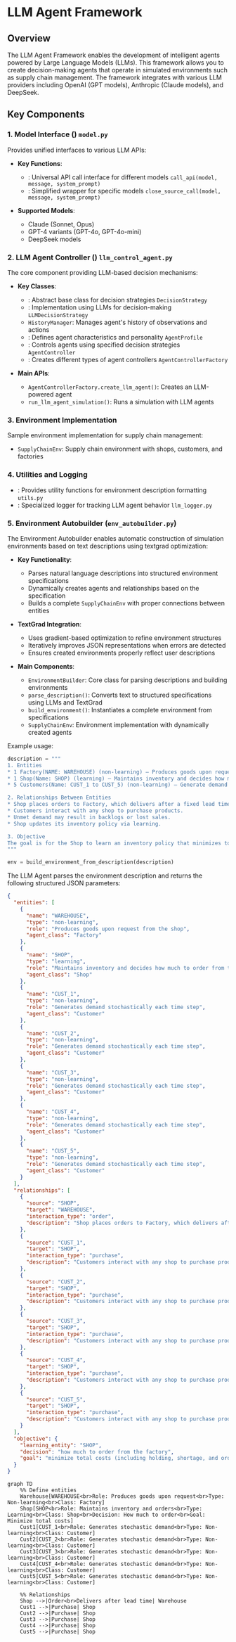 # LLM Agent Framework

## Overview

The LLM Agent Framework enables the development of intelligent agents powered by Large Language Models (LLMs). This
framework allows you to create decision-making agents that operate in simulated environments such as supply chain
management. The framework integrates with various LLM providers including OpenAI (GPT models), Anthropic (Claude
models), and DeepSeek.

## Key Components

### 1. Model Interface () `model.py`

Provides unified interfaces to various LLM APIs:

- **Key Functions**:
    - : Universal API call interface for different models `call_api(model, message, system_prompt)`
    - : Simplified wrapper for specific models `close_source_call(model, message, system_prompt)`

- **Supported Models**:
    - Claude (Sonnet, Opus)
    - GPT-4 variants (GPT-4o, GPT-4o-mini)
    - DeepSeek models

### 2. LLM Agent Controller () `llm_control_agent.py`

The core component providing LLM-based decision mechanisms:

- **Key Classes**:
    - : Abstract base class for decision strategies `DecisionStrategy`
    - : Implementation using LLMs for decision-making `LLMDecisionStrategy`
    - `HistoryManager`: Manages agent's history of observations and actions
    - : Defines agent characteristics and personality `AgentProfile`
    - : Controls agents using specified decision strategies `AgentController`
    - : Creates different types of agent controllers `AgentControllerFactory`

- **Main APIs**:
    - `AgentControllerFactory.create_llm_agent()`: Creates an LLM-powered agent
    - `run_llm_agent_simulation()`: Runs a simulation with LLM agents

### 3. Environment Implementation

Sample environment implementation for supply chain management:

- `SupplyChainEnv`: Supply chain environment with shops, customers, and factories

### 4. Utilities and Logging

- : Provides utility functions for environment description formatting `utils.py`
- : Specialized logger for tracking LLM agent behavior `llm_logger.py`

### 5. Environment Autobuilder (`env_autobuilder.py`)

The Environment Autobuilder enables automatic construction of simulation environments based on text descriptions using textgrad optimization:

- **Key Functionality**:
  - Parses natural language descriptions into structured environment specifications
  - Dynamically creates agents and relationships based on the specification
  - Builds a complete `SupplyChainEnv` with proper connections between entities

- **TextGrad Integration**:
  - Uses gradient-based optimization to refine environment structures
  - Iteratively improves JSON representations when errors are detected
  - Ensures created environments properly reflect user descriptions

- **Main Components**:
  - `EnvironmentBuilder`: Core class for parsing descriptions and building environments
  - `parse_description()`: Converts text to structured specifications using LLMs and TextGrad
  - `build_environment()`: Instantiates a complete environment from specifications
  - `SupplyChainEnv`: Environment implementation with dynamically created agents

Example usage:
```python
description = """
1. Entities
* 1 Factory(NAME: WAREHOUSE) (non-learning) – Produces goods upon request from the shop.
* 1 Shop(Name: SHOP) (learning) – Maintains inventory and decides how much to order from the factory.
* 5 Customers(Name: CUST_1 to CUST_5) (non-learning) – Generate demand stochastically each time step.

2. Relationships Between Entities
* Shop places orders to Factory, which delivers after a fixed lead time.
* Customers interact with any shop to purchase products.
* Unmet demand may result in backlogs or lost sales.
* Shop updates its inventory policy via learning.

3. Objective
The goal is for the Shop to learn an inventory policy that minimizes total costs (including holding, shortage, and ordering costs) while meeting stochastic customer demand efficiently.
"""

env = build_environment_from_description(description)
```

The LLM Agent parses the environment description and returns the following structured JSON parameters:
```json
{
  "entities": [
    {
      "name": "WAREHOUSE",
      "type": "non-learning",
      "role": "Produces goods upon request from the shop",
      "agent_class": "Factory"
    },
    {
      "name": "SHOP",
      "type": "learning",
      "role": "Maintains inventory and decides how much to order from the factory",
      "agent_class": "Shop"
    },
    {
      "name": "CUST_1",
      "type": "non-learning",
      "role": "Generates demand stochastically each time step",
      "agent_class": "Customer"
    },
    {
      "name": "CUST_2",
      "type": "non-learning",
      "role": "Generates demand stochastically each time step",
      "agent_class": "Customer"
    },
    {
      "name": "CUST_3",
      "type": "non-learning",
      "role": "Generates demand stochastically each time step",
      "agent_class": "Customer"
    },
    {
      "name": "CUST_4",
      "type": "non-learning",
      "role": "Generates demand stochastically each time step",
      "agent_class": "Customer"
    },
    {
      "name": "CUST_5",
      "type": "non-learning",
      "role": "Generates demand stochastically each time step",
      "agent_class": "Customer"
    }
  ],
  "relationships": [
    {
      "source": "SHOP",
      "target": "WAREHOUSE",
      "interaction_type": "order",
      "description": "Shop places orders to Factory, which delivers after a fixed lead time"
    },
    {
      "source": "CUST_1",
      "target": "SHOP",
      "interaction_type": "purchase",
      "description": "Customers interact with any shop to purchase products"
    },
    {
      "source": "CUST_2",
      "target": "SHOP",
      "interaction_type": "purchase",
      "description": "Customers interact with any shop to purchase products"
    },
    {
      "source": "CUST_3",
      "target": "SHOP",
      "interaction_type": "purchase",
      "description": "Customers interact with any shop to purchase products"
    },
    {
      "source": "CUST_4",
      "target": "SHOP",
      "interaction_type": "purchase",
      "description": "Customers interact with any shop to purchase products"
    },
    {
      "source": "CUST_5",
      "target": "SHOP",
      "interaction_type": "purchase",
      "description": "Customers interact with any shop to purchase products"
    }
  ],
  "objective": {
    "learning_entity": "SHOP",
    "decision": "how much to order from the factory",
    "goal": "minimize total costs (including holding, shortage, and ordering costs) while meeting stochastic customer demand efficiently"
  }
}
```
```mermaid
graph TD
    %% Define entities
    Warehouse[WAREHOUSE<br>Role: Produces goods upon request<br>Type: Non-learning<br>Class: Factory]
    Shop[SHOP<br>Role: Maintains inventory and orders<br>Type: Learning<br>Class: Shop<br>Decision: How much to order<br>Goal: Minimize total costs]
    Cust1[CUST_1<br>Role: Generates stochastic demand<br>Type: Non-learning<br>Class: Customer]
    Cust2[CUST_2<br>Role: Generates stochastic demand<br>Type: Non-learning<br>Class: Customer]
    Cust3[CUST_3<br>Role: Generates stochastic demand<br>Type: Non-learning<br>Class: Customer]
    Cust4[CUST_4<br>Role: Generates stochastic demand<br>Type: Non-learning<br>Class: Customer]
    Cust5[CUST_5<br>Role: Generates stochastic demand<br>Type: Non-learning<br>Class: Customer]

    %% Relationships
    Shop -->|Order<br>Delivers after lead time| Warehouse
    Cust1 -->|Purchase| Shop
    Cust2 -->|Purchase| Shop
    Cust3 -->|Purchase| Shop
    Cust4 -->|Purchase| Shop
    Cust5 -->|Purchase| Shop
```